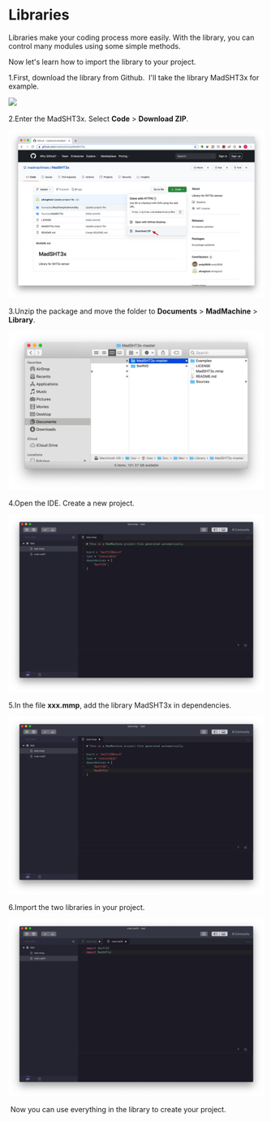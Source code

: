 # Libraries

Libraries make your coding process more easily. With the library, you can control many modules using some simple methods. ‌ ‌ 

Now let's learn how to import the library to your project. ‌ ‌ 

1.First, download the library from Github. ‌ I'll take the library MadSHT3x for example.

![](https://lh4.googleusercontent.com/KJ1PE96giDLhXdQjMLY-a0jfRBlzjo4EgGHpDIjaGCOpK69VJghs9Jf3IcOujULTk2mzToyt-h55_ICv4Iq0rihzmBu-O63m554K4l8-l1zMkOT6GElrI23VAhDd2NMbSvVxYquj)

2.Enter the MadSHT3x. Select **Code** &gt; **Download ZIP**.

![](../.gitbook/assets/1.jpg)

3.Unzip the package and move the folder to **Documents** &gt; **MadMachine** &gt; **Library**.

![](../.gitbook/assets/2.jpg)

4.Open the IDE. Create a new project.

![](../.gitbook/assets/3.jpg)

5.In the file **xxx.mmp**, add the library MadSHT3x in dependencies. ‌ 

![](../.gitbook/assets/4.jpg)

6.Import the two libraries in your project.

![](../.gitbook/assets/5.jpg)

‌ Now you can use everything in the library to create your project. 

